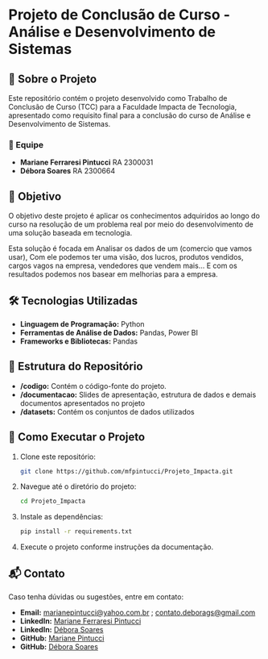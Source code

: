 # Projeto de Conclusão de Curso - Análise e Desenvolvimento de Sistemas

## 📌 Sobre o Projeto
Este repositório contém o projeto desenvolvido como Trabalho de Conclusão de Curso (TCC) para a Faculdade Impacta de Tecnologia, apresentado como requisito final para a conclusão do curso de Análise e Desenvolvimento de Sistemas.

### 👥 Equipe
- **Mariane Ferraresi Pintucci** RA 2300031  
- **Débora Soares** RA 2300664

## 🎯 Objetivo
O objetivo deste projeto é aplicar os conhecimentos adquiridos ao longo do curso na resolução de um problema real por meio do desenvolvimento de uma solução baseada em tecnologia.

Esta solução é focada em Analisar os dados de um (comercio que vamos usar), Com ele podemos ter uma visão, dos lucros, produtos vendidos, cargos vagos na empresa, vendedores que vendem mais... E com os resultados podemos nos basear em melhorias para a empresa.

## 🛠️ Tecnologias Utilizadas
- **Linguagem de Programação:** Python
- **Ferramentas de Análise de Dados:** Pandas, Power BI
- **Frameworks e Bibliotecas:** Pandas

## 📂 Estrutura do Repositório
- **/codigo:** Contém o código-fonte do projeto.
- **/documentacao:** Slides de apresentação, estrutura de dados e demais documentos apresentados no projeto
- **/datasets:** Contém os conjuntos de dados utilizados

## 🚀 Como Executar o Projeto
1. Clone este repositório:
   ```bash
   git clone https://github.com/mfpintucci/Projeto_Impacta.git
   ```
2. Navegue até o diretório do projeto:
   ```bash
   cd Projeto_Impacta
   ```
3. Instale as dependências:
   ```bash
   pip install -r requirements.txt
   ```
4. Execute o projeto conforme instruções da documentação.

## 📬 Contato
Caso tenha dúvidas ou sugestões, entre em contato:
- **Email:** marianepintucci@yahoo.com.br ; contato.deborags@gmail.com
- **LinkedIn:** [Mariane Ferraresi Pintucci](https://www.linkedin.com/in/marianepintucci)
- **LinkedIn:** [Débora Soares](https://www.linkedin.com/in/d%C3%A9bora-soares-014b24203/)
- **GitHub:** [Mariane Pintucci](https://github.com/mfpintucci)
- **GitHub:** [Débora Soares](https://github.com/Deborags)

